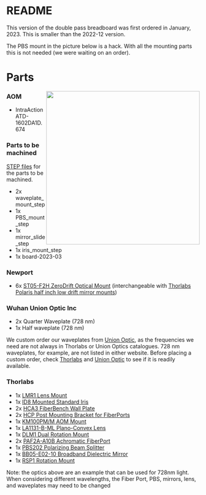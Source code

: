 # README

This version of the double pass breadboard was first ordered in January, 2023. This is smaller than the 2022-12 version. 

The PBS mount in the picture below is a hack. With all the mounting parts this is not needed (we were waiting on an order).

# Parts
<image align="right" img src="https://user-images.githubusercontent.com/63123871/231607416-c20247d6-4d55-4785-b397-88617b3494cd.jpg" width="400"></image>

### AOM
* IntraAction ATD-1602DA1D.674

### Parts to be machined
[STEP files](https://drive.google.com/drive/folders/1nZ-qsZZPSAKyFfD-MgzDFzbya65lNJV7?usp=sharing) for the parts to be machined.


* 2x waveplate_mount_step
* 1x PBS_mount_step
* 1x mirror_slide_step
* 1x iris_mount_step
* 1x board-2023-03


### Newport
* 6x [ST05-F2H ZeroDrift Optical Mount](https://www.newport.com/p/ST05-F2H) (interchangeable with [Thorlabs Polaris half inch low drift mirror mounts](https://www.thorlabs.com/thorproduct.cfm?partnumber=POLARIS-K05C4))

### Wuhan Union Optic Inc
* 2x Quarter Waveplate (728 nm)
* 1x Half waveplate (728 nm)

We custom order our waveplates from [Union Optic](https://www.u-optic.com/index/siteid/2.html), as the frequencies we need are not always in Thorlabs or Union Optics catalogues. 728 nm waveplates, for example, are not listed in either website. Before placing a custom order, check [Thorlabs](https://www.thorlabs.com/) and [Union Optic](https://www.u-optic.com/index/siteid/2.html) to see if it is readily available.

### Thorlabs
* 1x [LMR1 Lens Mount](https://www.thorlabs.com/thorproduct.cfm?partnumber=LMR1#ad-image-0)
* 1x [ID8 Mounted Standard Iris](https://www.thorlabs.com/thorproduct.cfm?partnumber=ID8)
* 2x [HCA3 FiberBench Wall Plate](https://www.thorlabs.com/thorproduct.cfm?partnumber=HCA3)
* 2x [HCP Post Mounting Bracket for FiberPorts](https://www.thorlabs.com/thorproduct.cfm?partnumber=HCP)
* 1x [KM100PM/M AOM Mount](https://www.thorlabs.com/thorproduct.cfm?partnumber=KM100PM/M)
* 1x [LA1131-B-ML Plano-Convex Lens](https://www.thorlabs.com/thorproduct.cfm?partnumber=LA1131-B-ML)
* 1x [DLM1 Dual Rotation Mount](https://www.thorlabs.com/thorproduct.cfm?partnumber=DLM1#ad-image-0)
* 2x [PAF2A-A10B Achromatic FiberPort](https://www.thorlabs.com/thorproduct.cfm?partnumber=PAF2A-A10B)
* 1x [PBS202 Polarizing Beam Splitter](https://www.thorlabs.com/thorproduct.cfm?partnumber=PBS202)
* 1x [BB05-E02-10 Broadband Dielectric Mirror](https://www.thorlabs.com/thorproduct.cfm?partnumber=BB05-E02-10)
* 1x [RSP1 Rotation Mount](https://www.thorlabs.com/thorproduct.cfm?partnumber=RSP1#ad-image-0)

Note: the optics above are an example that can be used for 728nm light. When considering different wavelengths, the Fiber Port, PBS, mirrors, lens, and waveplates may need to be changed
